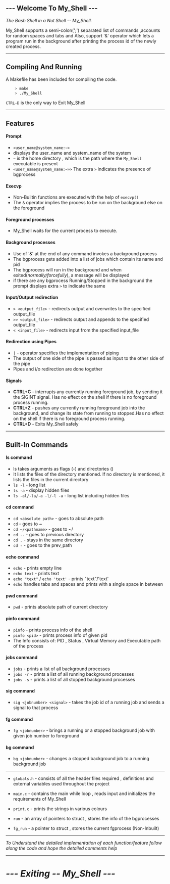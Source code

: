 --- Welcome To My_Shell ---
---
_The Bash Shell in a Nut Shell -- My_Shell._

My_Shell supports a semi-colon(';') separated list of commands ,accounts for random spaces and tabs and Also, support '&' operator which lets a program run in the background after printing the process id of the newly created process.

---
## Compiling And Running

A Makefile has been included for compiling the code.
```sh
    > make
    > ./My_Shell
```

`CTRL-D` is the only way to Exit My_Shell

---

## Features

#### Prompt
- `<user_name@system_name:~>`
- displays the user_name and system_name of the system
- `~` is the home directory , which is the path where the `My_Shell` executable is present
- `<user_name@system_name:~>>` The extra `>` indicates the presence of bgprocess

#### Execvp
- Non-Builtin functions are executed with the help of `execvp()`
- The `&` operator implies the process to be run on the background else on the foreground

#### Foreground processes
- My_Shell waits for the current process to execute.

#### Background processes
- Use of '&' at the end of any command invokes a background process
- The bgprocess gets added into a list of jobs which contain its name and pid 
- The bgprocess will run in the background and when exited(_normally/forcefully_), a message will be displayed
- if there are any bgprocess Running/Stopped in the background the prompt displays extra `>` to indicate the same 

#### Input/Output redirection
- `> <output_file>` - redirects output and overwrites to the specified output_file
- `>> <output_file>` - redirects output and appends to the specified output_file
- `< <input_file>` - redirects input from the specified input_file

#### Redirection using Pipes
- `|` - operator specifies the implementation of piping 
- The output of one side of the pipe is passed as input to the other side of the pipe
- Pipes and i/o redirection are done together


#### Signals
- **CTRL+C** - interrupts any currently running foreground job, by sending it the SIGINT signal. Has no effect on the shell if there is no foreground process running.
- **CTRL+Z** - pushes any currently running foreground job into the background, and change its state from running to stopped.Has no effect on the shell if there is no foreground process running.
- **CTRL+D** - Exits My_Shell safely

---

## Built-In Commands

#### ls command
- ls takes arguments as flags (-<flagname>) and directories (<directory name>)
- It lists the files of the directory mentioned. If no directory is mentioned, it lists the files in the current directory
- `ls -l` - long list
- `ls -a` - display hidden files
- `ls -al/-la/-a -l/-l -a` - long list including hidden files

#### cd command
- `cd <absolute path>` - goes to absolute path
- `cd` - goes to ~
- `cd ~/<pathname>` - goes to ~/<pathname>
- `cd ..` - goes to previous directory
- `cd .` - stays in the same directory
- `cd -` - goes to the prev_path

#### echo command
- `echo` - prints empty line
- `echo text` - prints text
- `echo "text"` / `echo 'text'` - prints "text"/'text'
- `echo` handles tabs and spaces and prints with a single space in between 

#### pwd command
- `pwd` - prints absolute path of current directory

#### pinfo command
- `pinfo` - prints process info of the shell
- `pinfo <pid>` - prints process info of given pid
- The Info consists of: PID , Status , Virtual Memory and Executable path of the process


#### jobs command
- `jobs` - prints a list of all background processes
- `jobs -r` - prints a list of all running background processes
- `jobs -s` - prints a list of all stopped background processes

#### sig command
- `sig <jobnumber> <signal>` - takes the job id of a running job and sends a signal to that process

#### fg command
- `fg <jobnumber>` - brings a running or a stopped background job with given job number to foreground

#### bg command
- `bg <jobnumber>` - changes a stopped background job to a running background job

---

- `globals.h` - consists of all the header files required , definitions and external variables used throughout the project

- `main.c` - contains the main while loop , reads input and initializes the requirements of My_Shell

- `print.c` - prints the strings in various colours
- `run` - an array of pointers to struct , stores the info of the bgprocesses
- `fg_run` - a pointer to struct , stores the current fgprocess (Non-Inbuilt)

---

_To Understand the detailed implementation of each function/feature follow along the code and hope the detailed comments help_

---

# _--- Exiting -- My_Shell ---_

